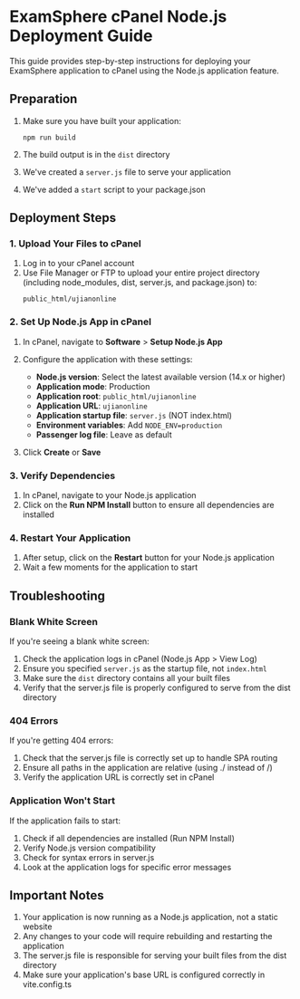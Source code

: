 # ExamSphere cPanel Node.js Deployment Guide

This guide provides step-by-step instructions for deploying your ExamSphere application to cPanel using the Node.js application feature.

## Preparation

1. Make sure you have built your application:
   ```
   npm run build
   ```

2. The build output is in the `dist` directory
3. We've created a `server.js` file to serve your application
4. We've added a `start` script to your package.json

## Deployment Steps

### 1. Upload Your Files to cPanel

1. Log in to your cPanel account
2. Use File Manager or FTP to upload your entire project directory (including node_modules, dist, server.js, and package.json) to:
   ```
   public_html/ujianonline
   ```

### 2. Set Up Node.js App in cPanel

1. In cPanel, navigate to **Software** > **Setup Node.js App**
2. Configure the application with these settings:
   - **Node.js version**: Select the latest available version (14.x or higher)
   - **Application mode**: Production
   - **Application root**: `public_html/ujianonline`
   - **Application URL**: `ujianonline`
   - **Application startup file**: `server.js` (NOT index.html)
   - **Environment variables**: Add `NODE_ENV=production`
   - **Passenger log file**: Leave as default

3. Click **Create** or **Save**

### 3. Verify Dependencies

1. In cPanel, navigate to your Node.js application
2. Click on the **Run NPM Install** button to ensure all dependencies are installed

### 4. Restart Your Application

1. After setup, click on the **Restart** button for your Node.js application
2. Wait a few moments for the application to start

## Troubleshooting

### Blank White Screen

If you're seeing a blank white screen:

1. Check the application logs in cPanel (Node.js App > View Log)
2. Ensure you specified `server.js` as the startup file, not `index.html`
3. Make sure the `dist` directory contains all your built files
4. Verify that the server.js file is properly configured to serve from the dist directory

### 404 Errors

If you're getting 404 errors:

1. Check that the server.js file is correctly set up to handle SPA routing
2. Ensure all paths in the application are relative (using ./ instead of /)
3. Verify the application URL is correctly set in cPanel

### Application Won't Start

If the application fails to start:

1. Check if all dependencies are installed (Run NPM Install)
2. Verify Node.js version compatibility
3. Check for syntax errors in server.js
4. Look at the application logs for specific error messages

## Important Notes

1. Your application is now running as a Node.js application, not a static website
2. Any changes to your code will require rebuilding and restarting the application
3. The server.js file is responsible for serving your built files from the dist directory
4. Make sure your application's base URL is configured correctly in vite.config.ts
